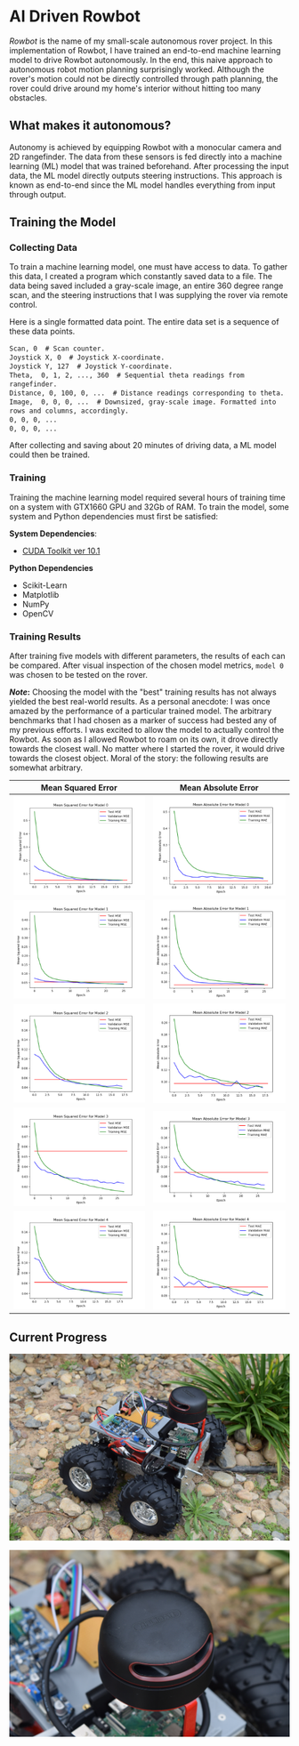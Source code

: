 # AI Driven Rowbot

_Rowbot_ is the name of my small-scale autonomous rover project.
In this implementation of Rowbot, I have trained an end-to-end machine learning model to drive Rowbot autonomously.
In the end, this naive approach to autonomous robot motion planning surprisingly worked.
Although the rover's motion could not be directly controlled through path planning,
the rover could drive around my home's interior without hitting too many obstacles.

## What makes it autonomous?

Autonomy is achieved by equipping Rowbot with a monocular camera and 2D rangefinder.
The data from these sensors is fed directly into a machine learning (ML) model that was trained beforehand.
After processing the input data, the ML model directly outputs steering instructions.
This approach is known as end-to-end since the ML model handles everything from input through output.

## Training the Model

### Collecting Data

To train a machine learning model, one must have access to data.
To gather this data, I created a program which constantly saved data to a file.
The data being saved included a gray-scale image, an entire 360 degree range scan,
and the steering instructions that I was supplying the rover via remote control.

Here is a single formatted data point.
The entire data set is a sequence of these data points.

```
Scan, 0  # Scan counter.
Joystick X, 0  # Joystick X-coordinate.
Joystick Y, 127  # Joystick Y-coordinate.
Theta,  0, 1, 2, ..., 360  # Sequential theta readings from rangefinder.
Distance, 0, 100, 0, ...  # Distance readings corresponding to theta.
Image,  0, 0, 0, ...  # Downsized, gray-scale image. Formatted into rows and columns, accordingly.
0, 0, 0, ...
0, 0, 0, ...
```

After collecting and saving about 20 minutes of driving data, a ML model could then be trained.

### Training

Training the machine learning model required several hours of training time on a system with GTX1660 GPU and 32Gb of RAM.
To train the model, some system and Python dependencies must first be satisfied:

**System Dependencies**:

- [CUDA Toolkit ver 10.1](https://developer.nvidia.com/cuda-10.1-download-archive-base)

**Python Dependencies**

- Scikit-Learn
- Matplotlib
- NumPy
- OpenCV

### Training Results

After training five models with different parameters, the results of each can be compared.
After visual inspection of the chosen model metrics, `model 0` was chosen to be tested on the rover.

**_Note_:** Choosing the model with the "best" training results has not always yielded the best real-world results.
As a personal anecdote: I was once amazed by the performance of a particular trained model.
The arbitrary benchmarks that I had chosen as a marker of success had bested any of my previous efforts.
I was excited to allow the model to actually control the Rowbot.
As soon as I allowed Rowbot to roam on its own, it drove directly towards the closest wall.
No matter where I started the rover, it would drive towards the closest object.
Moral of the story: the following results are somewhat arbitrary.

|         Mean Squared Error          |         Mean Absolute Error         |
| :---------------------------------: | :---------------------------------: |
| ![](assets/AI_Rowbot_ML/M0_MSE.png) | ![](assets/AI_Rowbot_ML/M0_MAE.png) |
| ![](assets/AI_Rowbot_ML/M1_MSE.png) | ![](assets/AI_Rowbot_ML/M1_MAE.png) |
| ![](assets/AI_Rowbot_ML/M2_MSE.png) | ![](assets/AI_Rowbot_ML/M2_MAE.png) |
| ![](assets/AI_Rowbot_ML/M3_MSE.png) | ![](assets/AI_Rowbot_ML/M3_MAE.png) |
| ![](assets/AI_Rowbot_ML/M4_MSE.png) | ![](assets/AI_Rowbot_ML/M4_MAE.png) |

## Current Progress

![Whole Rover](assets/wholeView.JPG)

![RPLidar Scanner](assets/RPLView.JPG)
